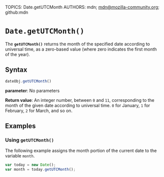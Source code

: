 TOPICS: Date.getUTCMonth
AUTHORS: mdn; mdn@mozilla-community.org; github:mdn

# `Date.getUTCMonth()`

The **`getUTCMonth()`** returns the month of the specified date according to universal time, as
a zero-based value (where zero indicates the first month of the year).

## Syntax

```javascript
dateObj.getUTCMonth()
```

**parameter**: No parameters

**Return value**: An integer number, between `0` and `11`, corresponding to the month of the given
date according to universal time. `0` for January, `1` for February, `2` for March, and so on.

## Examples

### Using `getUTCMonth()`

The following example assigns the month portion of the current date to the variable `month`.

```javascript
var today = new Date();
var month = today.getUTCMonth();
```
